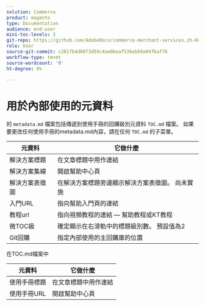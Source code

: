 ```yaml
---
solution: Commerce
product: magento
type: Documentation
audience: end-user
mini-toc-levels: 2
git-repo: https://github.com/AdobeDocs/commerce-merchant-services.zh-Hant
role: User
source-git-commit: c281fb4d0073d59c4ae0beaf536ebb9a04fbaf76
workflow-type: tm+mt
source-wordcount: '0'
ht-degree: 0%

---
```



# 用於內部使用的元資料

的 `metadata.md` 檔案包括傳遞到使用手冊的回購級別元資料 `TOC.md` 檔案。 如果要更改任何使用手冊的metadata.md內容，請在任何 `TOC.md` 的子菜單。

| 元資料 | 它做什麼 |
|--- |--- |
| 解決方案標題 | 在文章標題中用作連結 |
| 解決方案集線 | 開啟幫助中心頁 |
| 解決方案表徵圖 | 在解決方案標題旁邊顯示解決方案表徵圖。 尚未實施 |
| 入門URL | 指向幫助入門頁的連結 |
| 教程url | 指向視頻教程的連結 — 幫助教程或KT教程 |
| 微TOC級 | 確定顯示在右滑軌中的標題級別數。 預設值為2 |
| Git回購 | 指定內部使用的主回購庫的位置 |

在TOC.md檔案中

| 元資料 | 它做什麼 |
|--- |--- |
| 使用手冊標題 | 在文章標題中用作連結 |
| 使用手冊URL | 開啟幫助中心頁 |
